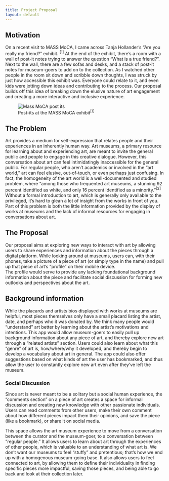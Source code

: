 ```yaml
---
title: Project Proposal
layout: default
---
```


## Motivation

On a recent visit to MASS MoCA, I came across Tanja Hollander’s “Are you really my friend?” exhibit. <sup>[1]</sup> At the end of the exhibit, there’s a room with a wall of post-it notes trying to answer the question “What is a true friend?”. Next to the wall, there are a few sofas and desks, and a stack of post-it notes for museum-goers to add on to the collection. As I watched other people in the room sit down and scribble down thoughts, I was struck by just how accessible this exhibit was. Everyone could relate to it, and even kids were jotting down ideas and contributing to the process. Our proposal builds off this idea of breaking down the elusive nature of art engagement and creating a more interactive and inclusive experience.

<figure>
<img src="../img/massmoca.jpg" alt="Mass MoCA post its" style="max-width: 100%;"/>
<figcaption>Post-its at the MASS MoCA exhibit<sup>[1]</sup></figcaption>
</figure>


## The Problem

Art provides a medium for self-expression that relates people and their experiences in an inherently human way. Art museums, a primary resource for learning about and experiencing art, are meant to invite the general public and people to engage in this creative dialogue. However, this conversation about art can feel intimidatingly inaccessible for the general public. For regular people, who aren’t academics or involved in the “art world,” art can feel elusive, out-of-touch, or even perhaps just confusing. In fact, the homogeneity of the art world is a well-documented and studied problem, where “among those who frequented art museums, a stunning 92 percent identified as white, and only 16 percent identified as a minority.”<sup>[2]</sup>  Without a formal introduction to art, which is generally only available to the privileged, it’s hard to glean a lot of insight from the works in front of you. Part of this problem is both the little information provided by the display of works at museums and the lack of informal resources for engaging in conversations about art.

## The Proposal

Our proposal aims at exploring new ways to interact with art by allowing users to share experiences and information about the pieces through a digital platform. While looking around at museums, users can, with their phones, take a picture of a piece of art (or simply type in the name) and pull up that piece of art’s “profile” on their mobile device.  
The profile would serve to provide any lacking foundational background information about the piece and facilitate social discussion for forming new outlooks and perspectives about the art.

## Background information

While the placards and artists bios displayed with works at museums are helpful, most pieces themselves only have a small placard listing the artist, date, and perhaps who it was donated by. We think many people would “understand” art better by learning about the artist’s motivations and intentions. This app would allow museum-goers to easily pull up background information about any piece of art, and thereby explore new art through a “related artists” section. Users could also learn about what this “genre” of art is, how/where/why it developed, and thereby begin to develop a vocabulary about art in general. The app could also offer suggestions based on what kinds of art the user has bookmarked, and thus allow the user to constantly explore new art even after they’ve left the museum.

### Social Discussion

Since art is never meant to be a solitary but a social human experience, the “comments section” on a piece of art creates a space for informal discussion and creating new knowledge with other passionate individuals. Users can read comments from other users, make their own comment about how different pieces impact them their opinions, and save the piece (like a bookmark), or share it on social media. 

This space allows the art museum experience to move from a conversation between the curator and the museum-goer, to a conversation between “regular people.” It allows users to learn about art through the experiences of other people, which is valuable to an understanding of what art is. We don’t want our museums to feel “stuffy” and pretentious; that’s how we end up with a homogenous museum-going base. It also allows users to feel connected to art, by allowing them to define their individuality in finding specific pieces more impactful, saving those pieces, and being able to go back and look at their collection later.


